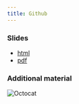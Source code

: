 ```yaml
---
title: Github
---
```


### Slides

* [html](../slides/04-github.html)
* [pdf](../slides/04-github.pdf)


### Additional material

![Octocat](../slides/fig/Octocat_small.jpeg)
